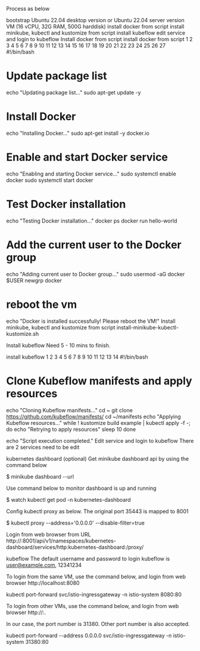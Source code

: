 Process as below

bootstrap Ubuntu 22.04 desktop version or Ubuntu 22.04 server version VM (16 vCPU, 32G RAM, 500G harddisk)
install docker from script
install minikube, kubectl and kustomize from script
install kubeflow
edit service and login to kubeflow
Install docker from script
install docker from script
1
2
3
4
5
6
7
8
9
10
11
12
13
14
15
16
17
18
19
20
21
22
23
24
25
26
27
#!/bin/bash
 
# Update package list
echo "Updating package list..."
sudo apt-get update -y
 
# Install Docker
echo "Installing Docker..."
sudo apt-get install -y docker.io
 
# Enable and start Docker service
echo "Enabling and starting Docker service..."
sudo systemctl enable docker
sudo systemctl start docker
 
# Test Docker installation
echo "Testing Docker installation..."
docker ps
docker run hello-world
 
# Add the current user to the Docker group
echo "Adding current user to Docker group..."
sudo usermod -aG docker $USER
newgrp docker
 
# reboot the vm
echo "Docker is installed successfully! Please reboot the VM!"
Install minikube, kubectl and kustomize from script
install-minikube-kubectl-kustomize.sh

Install kubeflow
Need 5 - 10 mins to finish.

install kubeflow
1
2
3
4
5
6
7
8
9
10
11
12
13
14
#!/bin/bash
# Clone Kubeflow manifests and apply resources
echo "Cloning Kubeflow manifests..."
cd ~
git clone https://github.com/kubeflow/manifests/
cd ~/manifests
echo "Applying Kubeflow resources..."
while ! kustomize build example | kubectl apply -f -; do
    echo "Retrying to apply resources"
    sleep 10
done
 
 
echo "Script execution completed."
Edit service and login to kubeflow
There are 2 services need to be edit 

kubernetes dashboard (optional)
Get minikube dashboard api by using the command below

$ minikube dashboard --url 

Use command below to monitor dashboard is up and running

$ watch kubectl get pod -n kubernetes-dashboard



Config kubectl proxy as below. The original port 35443 is mapped to 8001

$ kubectl proxy --address='0.0.0.0' --disable-filter=true



Login from web browser from URL http://<vm-ip>:8001/api/v1/namespaces/kubernetes-dashboard/services/http:kubernetes-dashboard:/proxy/







kubeflow
The default username and password to login kubeflow is user@example.com, 12341234 

To login from the same VM, use the command below, and login from web browser http://localhost:8080

kubectl port-forward svc/istio-ingressgateway -n istio-system 8080:80



To login from other VMs, use the command below, and login from web browser http://<ubuntu-ip>:<port>.

In our case, the port number is 31380. Other port number is also accepted.

kubectl port-forward --address 0.0.0.0 svc/istio-ingressgateway -n istio-system 31380:80










